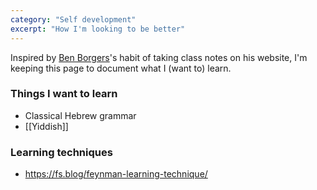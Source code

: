 ```yaml
---
category: "Self development"
excerpt: "How I'm looking to be better"
---
```

Inspired by [Ben Borgers](https://benborgers.com/tufts)'s habit of taking class notes on his website, I'm keeping this page to document what I (want to) learn.


### Things I want to learn

- Classical Hebrew grammar
- [[Yiddish]]


### Learning techniques
- https://fs.blog/feynman-learning-technique/